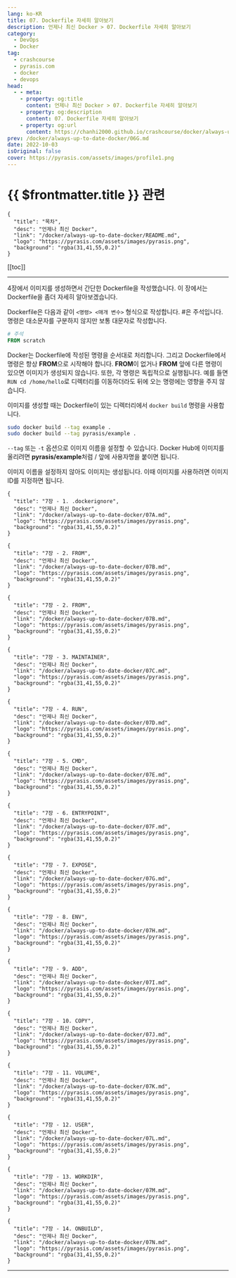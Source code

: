 ```yaml
---
lang: ko-KR
title: 07. Dockerfile 자세히 알아보기
description: 언제나 최신 Docker > 07. Dockerfile 자세히 알아보기
category: 
  - DevOps
  - Docker
tag: 
  - crashcourse
  - pyrasis.com
  - docker
  - devops
head:
  - - meta:
    - property: og:title
      content: 언제나 최신 Docker > 07. Dockerfile 자세히 알아보기
    - property: og:description
      content: 07. Dockerfile 자세히 알아보기
    - property: og:url
      content: https://chanhi2000.github.io/crashcourse/docker/always-up-to-date-docker/07.html
prev: /docker/always-up-to-date-docker/06G.md
date: 2022-10-03
isOriginal: false
cover: https://pyrasis.com/assets/images/profile1.png
---
```


# {{ $frontmatter.title }} 관련

```component VPCard
{
  "title": "목차",
  "desc": "언제나 최신 Docker",
  "link": "/docker/always-up-to-date-docker/README.md",
  "logo": "https://pyrasis.com/assets/images/pyrasis.png",
  "background": "rgba(31,41,55,0.2)"
}
```

[[toc]]

---

<SiteInfo
  name="07. Dockerfile 자세히 알아보기"
  desc="언제나 최신 Docker"
  url="https://pyrasis.com/jHLsAlwaysUpToDateDocker/Unit07"
  logo="https://pyrasis.com/assets/images/pyrasis.png"
  preview="https://pyrasis.com/assets/images/profile1.png"/>

4장에서 이미지를 생성하면서 간단한 Dockerfile을 작성했습니다. 이 장에서는 Dockerfile을 좀더 자세히 알아보겠습니다.

Dockerfile은 다음과 같이 `<명령> <매개 변수>` 형식으로 작성합니다. #은 주석입니다. 명령은 대소문자를 구분하지 않지만 보통 대문자로 작성합니다.

```dockerfile
# 주석
FROM scratch    
```

Docker는 Dockerfile에 작성된 명령을 순서대로 처리합니다. 그리고 Dockerfile에서 명령은 항상 **FROM**으로 시작해야 합니다. **FROM**이 없거나 **FROM** 앞에 다른 명령이 있으면 이미지가 생성되지 않습니다. 또한, 각 명령은 독립적으로 실행됩니다. 예를 들면 `RUN cd /home/hello`로 디렉터리를 이동하더라도 뒤에 오는 명령에는 영향을 주지 않습니다.

이미지를 생성할 때는 Dockerfile이 있는 디렉터리에서 `docker build` 명령을 사용합니다.

```sh
sudo docker build --tag example .
sudo docker build --tag pyrasis/example .
```

`--tag` 또는 `-t` 옵션으로 이미지 이름을 설정할 수 있습니다. Docker Hub에 이미지를 올리려면 **pyrasis/example**처럼 / 앞에 사용자명을 붙이면 됩니다.

이미지 이름을 설정하지 않아도 이미지는 생성됩니다. 이때 이미지를 사용하려면 이미지 ID를 지정하면 됩니다.

```component VPCard
{
  "title": "7장 - 1. .dockerignore",
  "desc": "언제나 최신 Docker",
  "link": "/docker/always-up-to-date-docker/07A.md",
  "logo": "https://pyrasis.com/assets/images/pyrasis.png",
  "background": "rgba(31,41,55,0.2)"
}
```

```component VPCard
{
  "title": "7장 - 2. FROM",
  "desc": "언제나 최신 Docker",
  "link": "/docker/always-up-to-date-docker/07B.md",
  "logo": "https://pyrasis.com/assets/images/pyrasis.png",
  "background": "rgba(31,41,55,0.2)"
}
```

```component VPCard
{
  "title": "7장 - 2. FROM",
  "desc": "언제나 최신 Docker",
  "link": "/docker/always-up-to-date-docker/07B.md",
  "logo": "https://pyrasis.com/assets/images/pyrasis.png",
  "background": "rgba(31,41,55,0.2)"
}
```

```component VPCard
{
  "title": "7장 - 3. MAINTAINER",
  "desc": "언제나 최신 Docker",
  "link": "/docker/always-up-to-date-docker/07C.md",
  "logo": "https://pyrasis.com/assets/images/pyrasis.png",
  "background": "rgba(31,41,55,0.2)"
}
```

```component VPCard
{
  "title": "7장 - 4. RUN",
  "desc": "언제나 최신 Docker",
  "link": "/docker/always-up-to-date-docker/07D.md",
  "logo": "https://pyrasis.com/assets/images/pyrasis.png",
  "background": "rgba(31,41,55,0.2)"
}
```

```component VPCard
{
  "title": "7장 - 5. CMD",
  "desc": "언제나 최신 Docker",
  "link": "/docker/always-up-to-date-docker/07E.md",
  "logo": "https://pyrasis.com/assets/images/pyrasis.png",
  "background": "rgba(31,41,55,0.2)"
}
```

```component VPCard
{
  "title": "7장 - 6. ENTRYPOINT",
  "desc": "언제나 최신 Docker",
  "link": "/docker/always-up-to-date-docker/07F.md",
  "logo": "https://pyrasis.com/assets/images/pyrasis.png",
  "background": "rgba(31,41,55,0.2)"
}
```

```component VPCard
{
  "title": "7장 - 7. EXPOSE",
  "desc": "언제나 최신 Docker",
  "link": "/docker/always-up-to-date-docker/07G.md",
  "logo": "https://pyrasis.com/assets/images/pyrasis.png",
  "background": "rgba(31,41,55,0.2)"
}
```

```component VPCard
{
  "title": "7장 - 8. ENV",
  "desc": "언제나 최신 Docker",
  "link": "/docker/always-up-to-date-docker/07H.md",
  "logo": "https://pyrasis.com/assets/images/pyrasis.png",
  "background": "rgba(31,41,55,0.2)"
}
```

```component VPCard
{
  "title": "7장 - 9. ADD",
  "desc": "언제나 최신 Docker",
  "link": "/docker/always-up-to-date-docker/07I.md",
  "logo": "https://pyrasis.com/assets/images/pyrasis.png",
  "background": "rgba(31,41,55,0.2)"
}
```

```component VPCard
{
  "title": "7장 - 10. COPY",
  "desc": "언제나 최신 Docker",
  "link": "/docker/always-up-to-date-docker/07J.md",
  "logo": "https://pyrasis.com/assets/images/pyrasis.png",
  "background": "rgba(31,41,55,0.2)"
}
```

```component VPCard
{
  "title": "7장 - 11. VOLUME",
  "desc": "언제나 최신 Docker",
  "link": "/docker/always-up-to-date-docker/07K.md",
  "logo": "https://pyrasis.com/assets/images/pyrasis.png",
  "background": "rgba(31,41,55,0.2)"
}
```

```component VPCard
{
  "title": "7장 - 12. USER",
  "desc": "언제나 최신 Docker",
  "link": "/docker/always-up-to-date-docker/07L.md",
  "logo": "https://pyrasis.com/assets/images/pyrasis.png",
  "background": "rgba(31,41,55,0.2)"
}
```

```component VPCard
{
  "title": "7장 - 13. WORKDIR",
  "desc": "언제나 최신 Docker",
  "link": "/docker/always-up-to-date-docker/07M.md",
  "logo": "https://pyrasis.com/assets/images/pyrasis.png",
  "background": "rgba(31,41,55,0.2)"
}
```

```component VPCard
{
  "title": "7장 - 14. ONBUILD",
  "desc": "언제나 최신 Docker",
  "link": "/docker/always-up-to-date-docker/07N.md",
  "logo": "https://pyrasis.com/assets/images/pyrasis.png",
  "background": "rgba(31,41,55,0.2)"
}
```

---

<TagLinks />